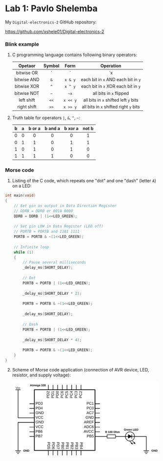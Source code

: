 # Lab 1: Pavlo Shelemba

My `Digital-electronics-2` GitHub repository:

https://github.com/xshele01/Digital-electronics-2


### Blink example

1. C programming language contains following binary operators:

   | **Opetaor**| **Symbol** | **Form** | **Operation** |
   | :-: | :-: | :-: | :-: |
   | bitwise OR | `|` | `x | y` | each bit in `x` OR each bit in `y` |
   | bitwise AND| `&` | `x & y` | each bit in `x` AND each bit in `y` |
   | bitwise XOR| `^` | `x ^ y` | each bit in `x` XOR each bit in `y` |
   | bitwise NOT| `~` | `~x` | all bits in `x` flipped |
   | left shift | `<<` | `x << y` | all bits in `x` shifted left `y` bits |
   | right shift| `>>` | `x >> y` | all bits in `x` shifted right `y` bits |

2. Truth table for operators `|`, `&`, `^`, `~`:

    | **b** | **a** |**b or a** | **b and a** | **b xor a** | **not b** |
    | :-: | :-: | :-: | :-: | :-: | :-: |
    | 0 | 0 | 0 | 0 | 0 | 1 |
    | 0 | 1 | 1 | 0 | 1 | 1 |
    | 1 | 0 | 1 | 0 | 1 | 0 |
    | 1 | 1 | 1 | 1 | 0 | 0 |


### Morse code

1. Listing of the C code, which repeats one "dot" and one "dash" (letter `A`) on a LED:

```c
int main(void)
{
    // Set pin as output in Data Direction Register
    // DDRB = DDRB or 0010 0000
    DDRB = DDRB | (1<<LED_GREEN);

    // Set pin LOW in Data Register (LED off)
    // PORTB = PORTB and 1101 1111
    PORTB = PORTB & ~(1<<LED_GREEN);

    // Infinite loop
    while (1)
    {
        // Pause several milliseconds
        _delay_ms(SHORT_DELAY);

        // Dot
        PORTB = PORTB | (1<<LED_GREEN);

        _delay_ms(SHORT_DELAY * 2);

        PORTB = PORTB & ~(1<<LED_GREEN); 

        _delay_ms(SHORT_DELAY);

        // Dash
        PORTB = PORTB | (1<<LED_GREEN);

        _delay_ms(SHORT_DELAY * 4);

        PORTB = PORTB & ~(1<<LED_GREEN);
    }
}
```

2. Scheme of Morse code application (connection of AVR device, LED, resistor, and supply voltage):

   ![Scheme of Morse code application](Images/schemeit-project.svg)
